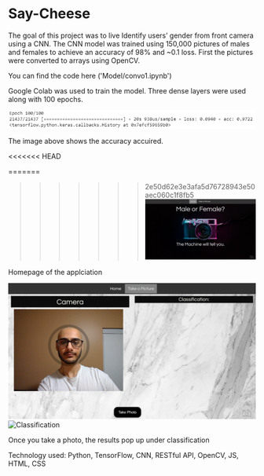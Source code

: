 # Say-Cheese
The goal of this project was to live Identify users’ gender from front camera using a CNN. The CNN model was trained using 150,000 pictures of males and females to achieve an accuracy of 98% and ~0.1 loss. First the pictures were converted to arrays using OpenCV. 

You can find the code here ('Model/convo1.ipynb')

Google Colab was used to train the model. Three dense layers were used along with 100 epochs. 

![Overview](Images/Wiki-100.PNG)

The image above shows the accuracy accuired. 

<<<<<<< HEAD


=======
>>>>>>> 2e50d62e3e3afa5d76728943e50aec060c1f8fb5
![Overview](Images/Home.PNG)

Homepage of the applciation

![Pic1](Images/pic1.PNG)
![Classification](Images/pic2.PNG)

Once you take a photo, the results pop up under classification

Technology used: Python, TensorFlow, CNN, RESTful API, OpenCV, JS, HTML, CSS
